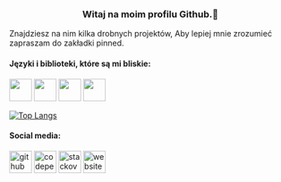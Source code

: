### <center> Witaj na moim profilu Github.👋</center>


Znajdziesz na nim kilka drobnych projektów, Aby lepiej mnie zrozumieć zapraszam do zakładki pinned.

<h4> Języki i biblioteki, które są mi bliskie: </h4> 
<p align="left">
<img src="https://seeklogo.com/images/R/react-logo-7B3CE81517-seeklogo.com.png" width="40" height="40"/>
<img src="https://seeklogo.com/images/C/css-3-logo-023C1A7171-seeklogo.com.png" width="40" height="40"/>
<img src="https://seeklogo.com/images/J/javascript-logo-8892AEFCAC-seeklogo.com.png" width="40" height="40"/>
<img src="https://seeklogo.com/images/H/html5-without-wordmark-color-logo-14D252D878-seeklogo.com.png" width="40" height="40"/>




  
[![Top Langs](https://github-readme-stats.vercel.app/api/top-langs/?username=NeverPlayFair)](https://github.com/anuraghazra/github-readme-stats)
<h4> Social media: </h4> 

[<img src='https://cdn.jsdelivr.net/npm/simple-icons@3.0.1/icons/github.svg' alt='github' height='40'>](https://github.com/NeverPlayFair)  [<img src='https://cdn.jsdelivr.net/npm/simple-icons@3.0.1/icons/codepen.svg' alt='codepen' height='40'>](https://codepen.io/NeverPlayFair)  [<img src='https://cdn.jsdelivr.net/npm/simple-icons@3.0.1/icons/stackoverflow.svg' alt='stackoverflow' height='40'>](https://stackoverflow.com/users/NeverPlayFair)  [<img src='https://cdn.jsdelivr.net/npm/simple-icons@3.0.1/icons/icloud.svg' alt='website' height='40'>](https://bartekx.infin.com.pl/)  





